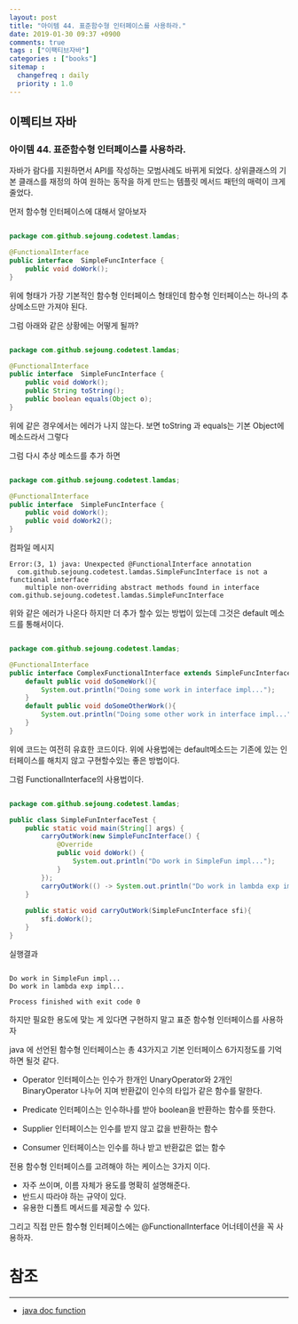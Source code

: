 ```yaml
---
layout: post
title: "아이템 44. 표준함수형 인터페이스를 사용하라."
date: 2019-01-30 09:37 +0900
comments: true
tags : ["이팩티브자바"]
categories : ["books"]
sitemap :
  changefreq : daily
  priority : 1.0
---
```

## 이펙티브 자바

### 아이템 44. 표준함수형 인터페이스를 사용하라.

자바가 람다를 지원하면서 API를 작성하는 모범사례도 바뀌게 되었다. 
상위클래스의 기본 클래스를 재정의 하여 원하는 동작을 하게 만드는 템플릿 메서드 패턴의 매력이 크게 줄었다.

먼저 함수형 인터페이스에 대해서 알아보자 

```java

package com.github.sejoung.codetest.lamdas;

@FunctionalInterface
public interface  SimpleFuncInterface {
    public void doWork();
}


```

위에 형태가 가장 기본적인 함수형 인터페이스 형태인데 함수형 인터페이스는 하나의 추상메소드만 가져야 된다.

그럼 아래와 같은 상황에는 어떻게 될까?

```java

package com.github.sejoung.codetest.lamdas;

@FunctionalInterface
public interface  SimpleFuncInterface {
    public void doWork();
    public String toString();
    public boolean equals(Object o);
}


```

위에 같은 경우에서는 에러가 나지 않는다. 보면 toString 과 equals는 기본 Object에 메소드라서 그렇다 

그럼 다시 추상 메소드를 추가 하면

```java

package com.github.sejoung.codetest.lamdas;

@FunctionalInterface
public interface  SimpleFuncInterface {
    public void doWork();
    public void doWork2();
}


```
컴파일 메시지
```
Error:(3, 1) java: Unexpected @FunctionalInterface annotation
  com.github.sejoung.codetest.lamdas.SimpleFuncInterface is not a functional interface
    multiple non-overriding abstract methods found in interface com.github.sejoung.codetest.lamdas.SimpleFuncInterface
```

위와 같은 에러가 나온다 하지만 더 추가 할수 있는 방법이 있는데 그것은 default 메소드를 통해서이다.

```java

package com.github.sejoung.codetest.lamdas;

@FunctionalInterface
public interface ComplexFunctionalInterface extends SimpleFuncInterface {
    default public void doSomeWork(){
        System.out.println("Doing some work in interface impl...");
    }
    default public void doSomeOtherWork(){
        System.out.println("Doing some other work in interface impl...");
    }
}

```

위에 코드는 여전히 유효한 코드이다. 위에 사용법에는 default메소드는 기존에 있는 인터페이스를 해치지 않고 구현할수있는 좋은 방법이다.

그럼 FunctionalInterface의 사용법이다.

```java

package com.github.sejoung.codetest.lamdas;

public class SimpleFunInterfaceTest {
    public static void main(String[] args) {
        carryOutWork(new SimpleFuncInterface() {
            @Override
            public void doWork() {
                System.out.println("Do work in SimpleFun impl...");
            }
        });
        carryOutWork(() -> System.out.println("Do work in lambda exp impl..."));
    }
    
    public static void carryOutWork(SimpleFuncInterface sfi){
        sfi.doWork();
    }
}


```
실행결과
```

Do work in SimpleFun impl...
Do work in lambda exp impl...

Process finished with exit code 0

```

하지만 필요한 용도에 맞는 게 있다면 구현하지 말고 표준 함수형 인터페이스를 사용하자

java 에 선언된 함수형 인터페이스는 총 43가지고 기본 인터페이스 6가지정도를 기억하면 될것 같다.

* Operator 인터페이스는 인수가 한개인 UnaryOperator와 2개인 BinaryOperator 나누어 지며 반환값이 인수의 타입가 같은 함수를 말한다.

* Predicate 인터페이스는 인수하나를 받아 boolean을 반환하는 함수를 뜻한다.

* Supplier 인터페이스는 인수를 받지 않고 값을 반환하는 함수

* Consumer 인터페이스는 인수를 하나 받고 반환값은 없는 함수


전용 함수형 인터페이스를 고려해야 하는 케이스는 3가지 이다.

* 자주 쓰이며, 이름 자체가 용도를 명확히 설명해준다.
* 반드시 따라야 하는 규약이 있다.
* 유용한 디폴트 메서드를 제공할 수 있다.

그리고 직접 만든 함수형 인터페이스에는 @FunctionalInterface 어너테이션을 꼭 사용하자.


# 참조
-----
* [java doc function](https://docs.oracle.com/javase/8/docs/api/java/util/function/package-summary.html)
